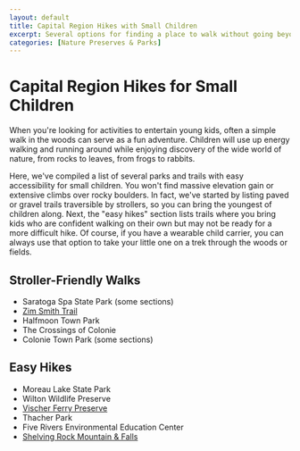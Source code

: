```yaml
---
layout: default
title: Capital Region Hikes with Small Children
excerpt: Several options for finding a place to walk without going beyond your kids' limits
categories: [Nature Preserves & Parks]
---
```


<h1>Capital Region Hikes for Small Children</h1>

<p>When you're looking for activities to entertain young kids, often a simple walk in the woods can serve as a fun adventure. Children will use up energy walking and running around while enjoying discovery of the wide world of nature, from rocks to leaves, from frogs to rabbits.</p>

<p>Here, we've compiled a list of several parks and trails with easy accessibility for small children. You won't find massive elevation gain or extensive climbs over rocky boulders. In fact, we've started by listing paved or gravel trails traversible by strollers, so you can bring the youngest of children along. Next, the "easy hikes" section lists trails where you bring kids who are confident walking on their own but may not be ready for a more difficult hike. Of course, if you have a wearable child carrier, you can always use that option to take your little one on a trek through the woods or fields.</p>

<h2>Stroller-Friendly Walks</h2>
<ul>
	<li>Saratoga Spa State Park (some sections)</li>
	<li><a href="http://newyorktrailheads.com/2016/04/09/Zim-Smith-Trail.html">Zim Smith Trail</a></li>
	<li>Halfmoon Town Park</li>
	<li>The Crossings of Colonie</li>
	<li>Colonie Town Park (some sections)</li>
</ul>

<h2>Easy Hikes</h2>
<ul>
	<li>Moreau Lake State Park</li>
	<li>Wilton Wildlife Preserve</li>
	<li><a href="http://newyorktrailheads.com/2016/07/09/Vischer-Ferry-Preserve.html">Vischer Ferry Preserve</a></li>
	<li>Thacher Park</li>
	<li>Five Rivers Environmental Education Center</li>
	<li><a href="http://newyorktrailheads.com/2016/04/23/Shelving-Rock-Mountain.html">Shelving Rock Mountain &amp; Falls</a></li>
</ul>

